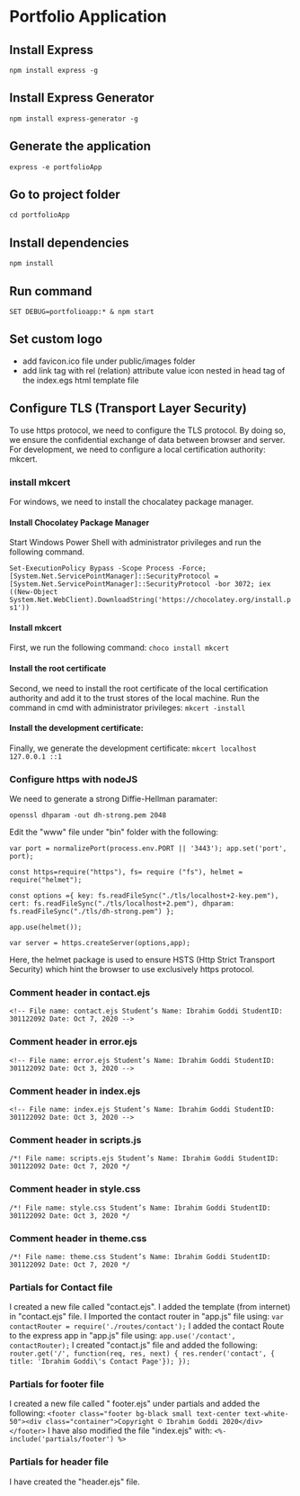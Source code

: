 # Portfolio Application
## Install Express
`npm install express -g`
## Install Express Generator
`npm install express-generator -g`
## Generate the application
`express -e portfolioApp`
## Go to project folder
`cd portfolioApp`
## Install dependencies
`npm install`
## Run command
`SET DEBUG=portfolioapp:* & npm start`
## Set custom logo
* add favicon.ico file under public/images folder
* add link tag with rel  (relation) attribute value icon nested in head tag of the index.egs html template file

## Configure TLS (Transport Layer Security)
To use https protocol, we need to configure the TLS protocol. 
By doing so, we ensure the confidential exchange of data between browser and server.
For development, we need to configure a local certification authority: mkcert.
### install mkcert 
For windows, we need to install the chocalatey package manager.
#### Install Chocolatey Package Manager
Start Windows Power Shell with administrator privileges and run the following command.

`Set-ExecutionPolicy Bypass -Scope Process -Force; [System.Net.ServicePointManager]::SecurityProtocol = [System.Net.ServicePointManager]::SecurityProtocol -bor 3072; iex ((New-Object System.Net.WebClient).DownloadString('https://chocolatey.org/install.ps1'))`

#### Install mkcert
First, we run the following command:
`choco install mkcert`

#### Install the root certificate
Second, we need to install the root certificate of the local certification authority and add it to the
trust stores of the local machine.
Run the command in cmd with administrator privileges:
`mkcert -install`

#### Install the development certificate:
Finally, we generate the development certificate:
`mkcert localhost 127.0.0.1 ::1`

### Configure https with nodeJS
We need to generate a strong Diffie-Hellman paramater:

`openssl dhparam -out dh-strong.pem 2048`

Edit the "www" file under "bin" folder with the following:

`var port = normalizePort(process.env.PORT || '3443');
 app.set('port', port);`

`const https=require("https"),
     fs= require ("fs"),
     helmet = require("helmet");`
     
`const options ={
   key: fs.readFileSync("./tls/localhost+2-key.pem"),
   cert: fs.readFileSync("./tls/localhost+2.pem"),
   dhparam: fs.readFileSync("./tls/dh-strong.pem")
 };`
   
`app.use(helmet());`

`var server = https.createServer(options,app);`

Here, the helmet package is used to ensure HSTS (Http Strict Transport Security) which hint the 
browser to use exclusively https protocol.

### Comment header in contact.ejs
`<!--
 File name: contact.ejs
 Student’s Name: Ibrahim Goddi
 StudentID: 301122092
 Date: Oct 7, 2020
  -->`
### Comment header in error.ejs  
`<!--
 File name: error.ejs
 Student’s Name: Ibrahim Goddi
 StudentID: 301122092
 Date: Oct 3, 2020
  -->`
### Comment header in index.ejs
`<!--
 File name: index.ejs
 Student’s Name: Ibrahim Goddi
 StudentID: 301122092
 Date: Oct 3, 2020
  -->`
### Comment header in scripts.js
`/*!
 File name: scripts.ejs
 Student’s Name: Ibrahim Goddi
 StudentID: 301122092
 Date: Oct 7, 2020
 */`
### Comment header in style.css
`/*!
 File name: style.css
 Student’s Name: Ibrahim Goddi
 StudentID: 301122092
 Date: Oct 3, 2020
 */` 
### Comment header in theme.css
`/*!
 File name: theme.css
 Student’s Name: Ibrahim Goddi
 StudentID: 301122092
 Date: Oct 7, 2020
 */`
### Partials for Contact file
I created a new file called "contact.ejs".
I added the template (from internet) in "contact.ejs" file. 
I Imported the contact router in "app.js" file using:
`var contactRouter = require('./routes/contact');`
I added the contact Route to the express app in "app.js" file using:
`app.use('/contact', contactRouter);`
I created "contact.js" file and added the following:
`router.get('/', function(req, res, next) {
     res.render('contact', { title: 'Ibrahim Goddi\'s Contact Page'});
 });`

### Partials for footer file
I created a new file called " footer.ejs" under partials and added the following:
`<footer class="footer bg-black small text-center text-white-50"><div class="container">Copyright © Ibrahim Goddi 2020</div></footer>`
I have also modified the file "index.ejs" with:
`<%- include('partials/footer') %>`
  
### Partials for header file
I have created the "header.ejs" file.

